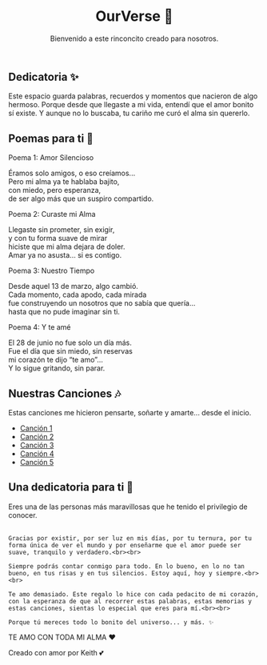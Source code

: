 
</head>
<body>

<header>
  <h1>OurVerse 💌</h1>
  <p>Bienvenido a este rinconcito creado para nosotros.</p>
</header>

<section>
  <h2>Dedicatoria ✨</h2>
  <p>
    Este espacio guarda palabras, recuerdos y momentos que nacieron de algo hermoso.  
    Porque desde que llegaste a mi vida, entendí que el amor bonito sí existe.  
    Y aunque no lo buscaba, tu cariño me curó el alma sin quererlo.
  </p>
</section>

<section>
  <h2>Poemas para ti 📖</h2>

  <div class="poem-toggle" onclick="togglePoem(this)">
    Poema 1: Amor Silencioso
    <div class="poem-content">
      <p>
        Éramos solo amigos, o eso creíamos...<br>
        Pero mi alma ya te hablaba bajito,<br>
        con miedo, pero esperanza,<br>
        de ser algo más que un suspiro compartido.
      </p>
    </div>
  </div>

  <div class="poem-toggle" onclick="togglePoem(this)">
    Poema 2: Curaste mi Alma
    <div class="poem-content">
      <p>
        Llegaste sin prometer, sin exigir,<br>
        y con tu forma suave de mirar<br>
        hiciste que mi alma dejara de doler.<br>
        Amar ya no asusta... si es contigo.
      </p>
    </div>
  </div>

  <div class="poem-toggle" onclick="togglePoem(this)">
    Poema 3: Nuestro Tiempo
    <div class="poem-content">
      <p>
        Desde aquel 13 de marzo, algo cambió.<br>
        Cada momento, cada apodo, cada mirada<br>
        fue construyendo un nosotros que no sabía que quería...<br>
        hasta que no pude imaginar sin ti.
      </p>
    </div>
  </div>

  <div class="poem-toggle" onclick="togglePoem(this)">
    Poema 4: Y te amé
    <div class="poem-content">
      <p>
        El 28 de junio no fue solo un día más.<br>
        Fue el día que sin miedo, sin reservas<br>
        mi corazón te dijo “te amo”...<br>
        Y lo sigue gritando, sin parar.
      </p>
    </div>
  </div>
</section>

<section>
  <h2>Nuestras Canciones 🎶</h2>
  <p>Estas canciones me hicieron pensarte, soñarte y amarte... desde el inicio.</p>

  <ul>
    <li><a href="https://youtu.be/7h2ryr_uUEs?si=ICmjanI4Bx-yafb_" target="_blank">Canción 1</a></li>
    <li><a href="https://youtu.be/e1mOmdykmwI?si=UzzTqc0RCqvH20j8" target="_blank">Canción 2</a></li>
    <li><a href="https://youtu.be/Mcj75l2gJcY?si=yuC9-3wxWLRLQnM8" target="_blank">Canción 3</a></li>
    <li><a href="https://youtu.be/h0p8yTqj8i4?si=uzRrULSh-YbBcAl2" target="_blank">Canción 4</a></li>
    <li><a href="https://youtu.be/ntdwWKaGaPQ?si=v-nlZEfH3XW8sd0P" target="_blank">Canción 5</a></li>
  </ul>
</section>

<section class="section">
  <h2>Una dedicatoria para ti 💖</h2>
  <p>
    Eres una de las personas más maravillosas que he tenido el privilegio de conocer.<br><br>

    Gracias por existir, por ser luz en mis días, por tu ternura, por tu forma única de ver el mundo y por enseñarme que el amor puede ser suave, tranquilo y verdadero.<br><br>

    Siempre podrás contar conmigo para todo. En lo bueno, en lo no tan bueno, en tus risas y en tus silencios. Estoy aquí, hoy y siempre.<br><br>

    Te amo demasiado. Este regalo lo hice con cada pedacito de mi corazón, con la esperanza de que al recorrer estas palabras, estas memorias y estas canciones, sientas lo especial que eres para mí.<br><br>

    Porque tú mereces todo lo bonito del universo... y más. ✨
  </p>
</section>

<div class="love-message">
  TE AMO CON TODA MI ALMA ❤️
</div>

<footer>
  <p>Creado con amor por Keith 💕</p>
</footer>


